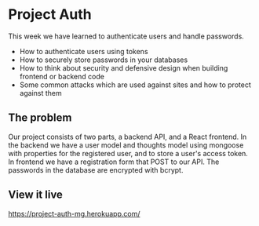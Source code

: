 # Project Auth
This week we have learned to authenticate users and handle passwords.

- How to authenticate users using tokens
- How to securely store passwords in your databases
- How to think about security and defensive design when building frontend or backend code
- Some common attacks which are used against sites and how to protect against them

## The problem

Our project consists of two parts, a backend API, and a React frontend. In the backend we have a user model and thoughts model using mongoose with properties for the registered user, and to store a user's access token. In frontend we have a registration form that POST to our API. The passwords in the database are encrypted with bcrypt. 

## View it live

https://project-auth-mg.herokuapp.com/

